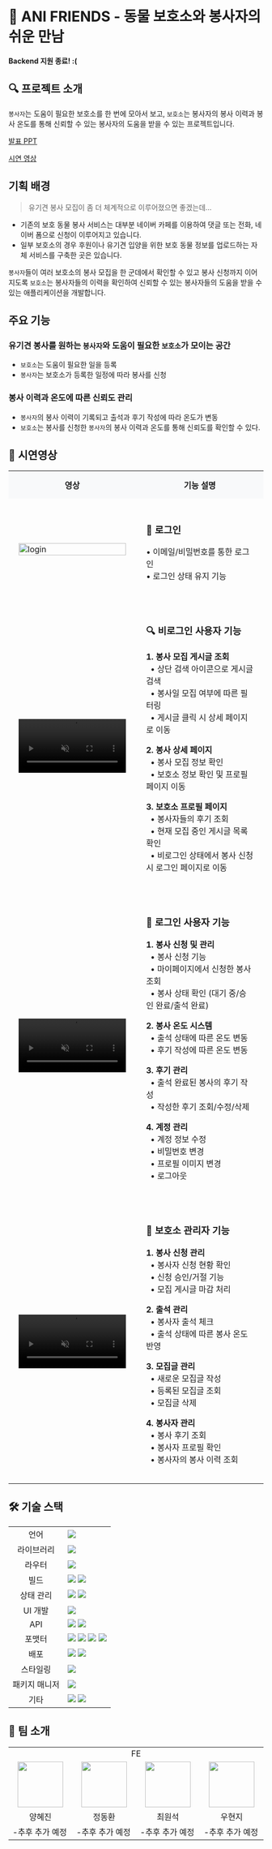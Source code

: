 
# 🐾 ANI FRIENDS - 동물 보호소와 봉사자의 쉬운 만남

**Backend 지원 종료! :(**

## 🔍 프로젝트 소개

`봉사자`는 도움이 필요한 보호소를 한 번에 모아서 보고, `보호소`는 봉사자의 봉사 이력과 봉사 온도를 통해 신뢰할 수 있는 봉사자의 도움을 받을 수 있는 프로젝트입니다.

[발표 PPT](https://docs.google.com/presentation/d/16ZIXwzYRYbMmJfFVjTNxZ9LndwiMlDsA/edit?usp=sharing&ouid=110305378940213913854&rtpof=true&sd=true)

[시연 영상](https://drive.google.com/file/d/1jQDhBtrApup2l5TmIjVkPDmYFka2tXu7/view?usp=sharing)

## 기획 배경
> 유기견 봉사 모집이 좀 더 체계적으로 이루어졌으면 좋겠는데…
> 
- 기존의 보호 동물 봉사 서비스는 대부분 네이버 카페를 이용하여 댓글 또는 전화, 네이버 폼으로 신청이 이루어지고 있습니다.
- 일부 보호소의 경우 후원이나 유기견 입양을 위한 보호 동물 정보를 업로드하는 자체 서비스를 구축한 곳은 있습니다.

`봉사자`들이 여러 보호소의 봉사 모집을 한 군데에서 확인할 수 있고 봉사 신청까지 이어지도록 `보호소`는 봉사자들의 이력을 확인하여 신뢰할 수 있는 봉사자들의 도움을 받을 수 있는 애플리케이션을 개발합니다.

## 주요 기능

### 유기견 봉사를 원하는 `봉사자`와 도움이 필요한 `보호소`가 모이는 공간

- `보호소`는 도움이 필요한 일을 등록
- `봉사자`는 보호소가 등록한 일정에 따라 봉사를 신청

### 봉사 이력과 온도에 따른 신뢰도 관리

- `봉사자`의 봉사 이력이 기록되고 출석과 후기 작성에 따라 온도가 변동
- `보호소`는 봉사를 신청한 `봉사자`의 봉사 이력과 온도를 통해 신뢰도를 확인할 수 있다.

## 🎥 시연영상

<table width="100%">
 <tr>
   <th width="50%" align="center" style="background-color: #f8f9fa; padding: 15px;">영상</th>
   <th width="50%" align="center" style="background-color: #f8f9fa; padding: 15px;">기능 설명</th>
 </tr>
 <tr>    
   <td width="50%" style="padding: 20px;">
     <img src="https://github.com/user-attachments/assets/a80780aa-4287-4bf7-badb-09b95e84324f" alt="login" width="100%" />
   </td>
   <td width="50%" style="padding: 20px; vertical-align: top;">
     <h3>🔐 로그인</h3>
     <p>
       • 이메일/비밀번호를 통한 로그인
       <br/>
       • 로그인 상태 유지 기능
     </p>
   </td>
 </tr>
 <tr>
   <td width="50%" style="padding: 20px;">
     <video src="https://github.com/user-attachments/assets/042fc58a-01d6-4b01-aa4d-342c2a53c001" alt="search" width="100%" autoplay muted />
   </td>
   <td width="50%" style="padding: 20px; vertical-align: top;">
     <h3>🔍 비로그인 사용자 기능</h3>
     <p>
       <b>1. 봉사 모집 게시글 조회</b>
       <br/>
       &nbsp;&nbsp;• 상단 검색 아이콘으로 게시글 검색
       <br/>
       &nbsp;&nbsp;• 봉사일 모집 여부에 따른 필터링
       <br/>
       &nbsp;&nbsp;• 게시글 클릭 시 상세 페이지로 이동
     </p>
     <p>
       <b>2. 봉사 상세 페이지</b>
       <br/>
       &nbsp;&nbsp;• 봉사 모집 정보 확인
       <br/>
       &nbsp;&nbsp;• 보호소 정보 확인 및 프로필 페이지 이동
     </p>
     <p>
       <b>3. 보호소 프로필 페이지</b>
       <br/>
       &nbsp;&nbsp;• 봉사자들의 후기 조회
       <br/>
       &nbsp;&nbsp;• 현재 모집 중인 게시글 목록 확인
       <br/>
       &nbsp;&nbsp;• 비로그인 상태에서 봉사 신청 시 로그인 페이지로 이동
     </p>
   </td>
 </tr>
 <tr>
   <td width="50%" style="padding: 20px;">
     <video src="https://github.com/user-attachments/assets/5d5088fe-13b9-4913-ae43-cb3878f1f7e5" width="100%" autoplay muted />
   </td>
   <td width="50%" style="padding: 20px; vertical-align: top;">
     <h3>👤 로그인 사용자 기능</h3>
     <p>
       <b>1. 봉사 신청 및 관리</b>
       <br/>
       &nbsp;&nbsp;• 봉사 신청 기능
       <br/>
       &nbsp;&nbsp;• 마이페이지에서 신청한 봉사 조회
       <br/>
       &nbsp;&nbsp;• 봉사 상태 확인 (대기 중/승인 완료/출석 완료)
     </p>
     <p>
       <b>2. 봉사 온도 시스템</b>
       <br/>
       &nbsp;&nbsp;• 출석 상태에 따른 온도 변동
       <br/>
       &nbsp;&nbsp;• 후기 작성에 따른 온도 변동
     </p>
     <p>
       <b>3. 후기 관리</b>
       <br/>
       &nbsp;&nbsp;• 출석 완료된 봉사의 후기 작성
       <br/>
       &nbsp;&nbsp;• 작성한 후기 조회/수정/삭제
     </p>
     <p>
       <b>4. 계정 관리</b>
       <br/>
       &nbsp;&nbsp;• 계정 정보 수정
       <br/>
       &nbsp;&nbsp;• 비밀번호 변경
       <br/>
       &nbsp;&nbsp;• 프로필 이미지 변경
       <br/>
       &nbsp;&nbsp;• 로그아웃
     </p>
   </td>
 </tr>
 <tr>
   <td width="50%" style="padding: 20px;">
     <video src="https://github.com/user-attachments/assets/0b1b10fc-3f8d-4e1b-85e3-64635d37968f" width="100%" autoplay muted />
   </td>
   <td width="50%" style="padding: 20px; vertical-align: top;">
     <h3>🏥 보호소 관리자 기능</h3>
     <p>
       <b>1. 봉사 신청 관리</b>
       <br/>
       &nbsp;&nbsp;• 봉사자 신청 현황 확인
       <br/>
       &nbsp;&nbsp;• 신청 승인/거절 기능
       <br/>
       &nbsp;&nbsp;• 모집 게시글 마감 처리
     </p>
     <p>
       <b>2. 출석 관리</b>
       <br/>
       &nbsp;&nbsp;• 봉사자 출석 체크
       <br/>
       &nbsp;&nbsp;• 출석 상태에 따른 봉사 온도 반영
     </p>
     <p>
       <b>3. 모집글 관리</b>
       <br/>
       &nbsp;&nbsp;• 새로운 모집글 작성
       <br/>
       &nbsp;&nbsp;• 등록된 모집글 조회
       <br/>
       &nbsp;&nbsp;• 모집글 삭제
     </p>
     <p>
       <b>4. 봉사자 관리</b>
       <br/>
       &nbsp;&nbsp;• 봉사 후기 조회
       <br/>
       &nbsp;&nbsp;• 봉사자 프로필 확인
       <br/>
       &nbsp;&nbsp;• 봉사자의 봉사 이력 조회
     </p>
   </td>
 </tr>
</table>

## 🛠️ 기술 스택

<table>
  <tr>
    <td align="center">언어</td>
    <td>
    <img src="https://img.shields.io/badge/TypeScript-3178C6?style=for-the-badge&logo=TypeScript&logoColor=white">
    </td>
  </tr>
  <tr>
    <td align="center">라이브러리</td>
    <td>
<img src="https://img.shields.io/badge/React-61DAFB?style=for-the-badge&logo=React&logoColor=white">    </td>
  </tr>
  <tr>
    <td align="center">라우터</td>
    <td>
<img src="https://img.shields.io/badge/ReactRouter-CA4245?style=for-the-badge&logo=ReactRouter&logoColor=white"></td>
  </tr>
  <tr>
    <td align="center">빌드</td>
    <td>
<img src="https://img.shields.io/badge/turborepo-EF4444?style=for-the-badge&logo=turborepo&logoColor=white">
<img src="https://img.shields.io/badge/VITE-646CFF?style=for-the-badge&logo=VITE&logoColor=white">
  </tr>
  <tr>
    <td align="center">상태 관리</td>
    <td>
<img src="https://img.shields.io/badge/ReactQuery-FF4154?style=for-the-badge&logo=ReactQuery&logoColor=white">
<img src="https://img.shields.io/badge/zustand-000?style=for-the-badge&logo=zustand&logoColor=white">
  </tr>
  <tr>
    <td align="center">UI 개발</td>
    <td>
<img src="https://img.shields.io/badge/storybook-FF4785?style=for-the-badge&logo=storybook&logoColor=white">
  </tr>
  <tr>
    <td align="center">API</td>
    <td>
<img src="https://img.shields.io/badge/mock service worker-FF6A33?style=for-the-badge&logo=mockserviceworker&logoColor=white">
<img src="https://img.shields.io/badge/AXIOS-5A29E4?style=for-the-badge&logo=AXIOS&logoColor=white">
  </tr>
  <tr>
    <td align="center">포맷터</td>
    <td>
<img src="https://img.shields.io/badge/Prettier-F7B93E?style=for-the-badge&logo=Prettier&logoColor=white">
<img src="https://img.shields.io/badge/ESLint-4B32C3?style=for-the-badge&logo=ESLint&logoColor=white">
<img src="https://img.shields.io/badge/husky-808080?style=for-the-badge"/>
<img src="https://img.shields.io/badge/commitlint-000000?style=for-the-badge&logo=commitlint&logoColor=white"/>
  </tr>
  <tr>
 <td align="center">배포</td>
 <td>
    <img src="https://img.shields.io/badge/GitHub Actions-2088FF?style=for-the-badge&logo=GitHub Actions&logoColor=white"/>
<img src="https://img.shields.io/badge/vercel-000000?style=for-the-badge&logo=vercel&logoColor=white"/>
</tr>
<tr>
 <td align="center">스타일링</td>
 <td>
    <img src="https://img.shields.io/badge/chakraui-319795?style=for-the-badge&logo=chakraui&logoColor=white">
</tr>
<tr>
 <td align="center">패키지 매니저</td>
 <td>
  <img src="https://img.shields.io/badge/pnpm-F69220?style=for-the-badge&logo=pnpm&logoColor=white"/>
 </td>
</tr>
<tr>
 <td align="center">기타</td>
 <td>
  <img src="https://img.shields.io/badge/zod-3E67B1?style=for-the-badge&logo=zod&logoColor=white">
  <img src="https://img.shields.io/badge/reacthookform-EC5990?style=for-the-badge&logo=reacthookform&logoColor=white">
 </td>
</tr>

</table>

## 👫 팀 소개

  <table>
      <tr>
        <td colspan="4" align="center"> FE </td>
      </tr>
      <tr>
        <td align="center">
            <a href="https://github.com/kutta97">
            <img src="https://avatars.githubusercontent.com/u/74397358?v=4" width="90">
            </a>
        </td>
        <td align="center">
            <a href="https://github.com/DongjaJ">
                <img src="https://avatars.githubusercontent.com/u/43432783?v=4" width="90">
            </a>
        </td>
        <td align="center">
            <a href="https://github.com/sukvvon">
                <img src="https://avatars.githubusercontent.com/u/66409882?v=4" width="90">
            </a>
        </td>
        <td align="center">
        <a href="https://github.com/Eosdia">
    <img src="https://avatars.githubusercontent.com/u/117665863?v=4" width="90">
</a>
        </td>
      </tr>
      <tr>
        <td align="center">양혜진</td>
        <td align="center">정동환</td>
        <td align="center">최원석</td>
        <td align="center">우현지</td>
      </tr>
       <tr>
    <td style="width: 150px;"> -추후 추가 예정</td>
    <td style="width: 150px;"> -추후 추가 예정</td>
    <td style="width: 150px;"> -추후 추가 예정</td>
    <td style="width: 150px;"> -추후 추가 예정</td>
  </tr>
  </table>

 <br />
